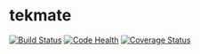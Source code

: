 # tekmate

[![Build Status](https://travis-ci.org/mkli90/tekmate.svg?branch=master)](https://travis-ci.org/mkli90/tekmate)
[![Code Health](https://landscape.io/github/mkli90/tekmate/master/landscape.svg?style=flat)](https://landscape.io/github/mkli90/tekmate/master)
[![Coverage Status](https://coveralls.io/repos/mkli90/tekmate/badge.svg)](https://coveralls.io/r/mkli90/tekmate)

